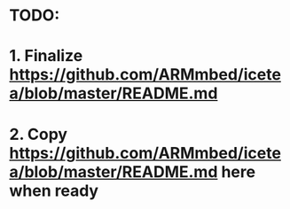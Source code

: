 
# TODO:
#    1. Finalize https://github.com/ARMmbed/icetea/blob/master/README.md
#    2. Copy https://github.com/ARMmbed/icetea/blob/master/README.md here when ready
